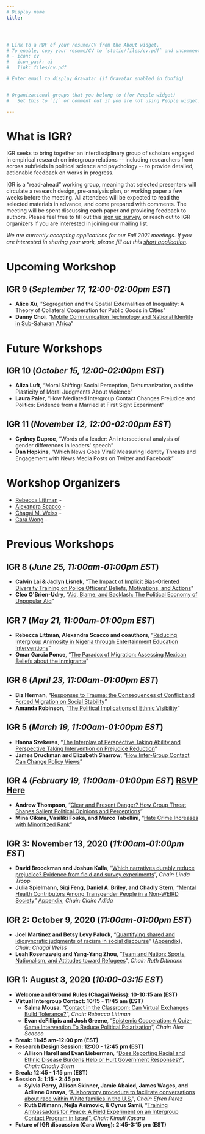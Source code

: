```yaml
---
# Display name
title: 




# Link to a PDF of your resume/CV from the About widget.
# To enable, copy your resume/CV to `static/files/cv.pdf` and uncomment the lines below.
# - icon: cv
#   icon_pack: ai
#   link: files/cv.pdf

# Enter email to display Gravatar (if Gravatar enabled in Config)


# Organizational groups that you belong to (for People widget)
#   Set this to `[]` or comment out if you are not using People widget.

---
```

# What is IGR?
IGR seeks to bring together an interdisciplinary group of scholars engaged in empirical research on intergroup relations -- including researchers from across subfields in political science and psychology -- to provide detailed, actionable feedback on works in progress. 

IGR is a “read-ahead” working group, meaning that selected presenters will circulate a research design, pre-analysis plan, or working paper a few weeks before the meeting. All attendees will be expected to read the selected materials in advance, and come prepared with comments. The meeting will be spent discussing each paper and providing feedback to authors. Please feel free to fill out this [sign up survey](https://uwmadison.co1.qualtrics.com/jfe/form/SV_cZtLjuTyRePJWEl), or reach out to IGR organizers if you are interested in joining our mailing list.

*We are currently accepting applications for our Fall 2021 meetings. If you are interested in sharing your work, please fill out this [short application](https://uwmadison.co1.qualtrics.com/jfe/form/SV_cvC9ke7EYe806Wy).*


# Upcoming Workshop
##  **IGR 9** (*September 17, 12:00-02:00pm EST*)
* **Alice Xu**, "Segregation and the Spatial Externalities of Inequality: A Theory of Collateral Cooperation for Public Goods in Cities"
* **Danny Choi**, “[Mobile Communication Technology and National Identity in Sub-Saharan Africa](https://www.dropbox.com/s/v9n1re3nb1ydzl9/CLS_TechnologyID.pdf?dl=0)”

# Future Workshops
##  **IGR 10** (*October 15, 12:00-02:00pm EST*)
* **Aliza Luft**, “Moral Shifting: Social Perception, Dehumanization, and the Plasticity of Moral Judgments About Violence”
* **Laura Paler**, “How Mediated Intergroup Contact Changes Prejudice and Politics: Evidence from a Married at First Sight Experiment”


##  **IGR 11** (*November 12, 12:00-02:00pm EST*)
* **Cydney Dupree**, “Words of a leader: An intersectional analysis of gender differences in leaders' speech”
* **Dan Hopkins**, “Which News Goes Viral? Measuring Identity Threats and Engagement with News Media Posts on Twitter and Facebook”

 






# Workshop Organizers 

 - [Rebecca Littman](http://www.rebeccalittman.com/) - [<i class="fas fa-envelope"></i>](mailto:rlittman@uic.edu)
 - [Alexandra Scacco](https://www.wzb.eu/en/persons/alexandra-scacco) - [<i class="fas fa-envelope"></i>](mailto:alex.scacco@wzb.eu)
 - [Chagai M. Weiss](https://www.chagaimweiss.com/) - [<i class="fas fa-envelope"></i>](mailto:cmweiss3@wisc.edu)
 - [Cara Wong](http://carawong.org/) - [<i class="fas fa-envelope"></i>](mailto:carawong@illinois.edu)


 
 
# Previous Workshops

##  **IGR 8** (*June 25, 11:00am-01:00pm EST*)
* **Calvin Lai & Jaclyn Lisnek**, "[The Impact of Implicit Bias-Oriented Diversity Training on Police Officers' Beliefs, Motivations, and Actions](https://www.dropbox.com/s/bv3a8jv9e3c4xg5/Lai%20%26%20Lisnek%202021%20IGR%20-%20The%20impact%20of%20implicit%20bias-oriented%20diversity%20training%20on%20police%20officers.pdf?dl=0)"
* **Cleo O'Brien-Udry**, “[Aid, Blame, and Backlash: The Political Economy of Unpopular Aid](https://www.dropbox.com/s/wof6mhbceat03tt/igr_o%27brien-udry2021.pdf?dl=0)”


##  **IGR 7** (*May 21, 11:00am-01:00pm EST*)
* **Rebecca Littman, Alexandra Scacco and coauthors**, “[Reducing Intergroup Animosity in Nigeria through Entertainment Education Interventions](https://www.dropbox.com/s/hy9204ze8igj3t5/IGR%20DRAFT%20-%20Nigeria%20Entertainment%20Education%20%26%20Intergroup%20Relations.pdf?dl=0)”
* **Omar Garcia Ponce**, “[The Paradox of Migration: Assessing Mexican Beliefs about the Inmigrante](https://www.dropbox.com/s/86ak3qzy9ekcpy5/Migrants_Project.pdf?dl=0)”


##  **IGR 6** (*April 23, 11:00am-01:00pm EST*)
* **Biz Herman**, “[Responses to Trauma: the Consequences of Conflict and Forced Migration on Social Stability](https://www.dropbox.com/s/zr03p4hexhb325q/Herman_TraumaMigration_0413.pdf?dl=0)”
* **Amanda Robinson**, “[The Political Implications of Ethnic Visibility](https://www.dropbox.com/s/vacnex8r5a3gf9f/Robinson_IGR.pdf?dl=0)”


##  **IGR 5** (*March 19, 11:00am-01:00pm EST*)
* **Hanna Szekeres**, “[The Interplay of Perspective Taking Ability and Perspective Taking Intervention on Prejudice Reduction](https://www.dropbox.com/s/oifxjp2x6jkdqkw/Szekeres.pdf?dl=0)”
* **James Druckman and Elizabeth Sharrow**, “[How Inter-Group Contact Can Change Policy Views](https://www.dropbox.com/s/bgc7k9uc1rka9yh/Drcukman.pdf?dl=0)”

##  **IGR 4** (*February 19, 11:00am-01:00pm EST*) [RSVP Here](https://uwmadison.co1.qualtrics.com/jfe/form/SV_eJcD2YpoL6ueEgm)
* **Andrew Thompson**, “[Clear and Present Danger? How Group Threat Shapes Salient Political Opinions and Perceptions](https://www.dropbox.com/s/eo13jinir3millb/thompson_cpd--2-1-2021.pdf?dl=0)”
* **Mina Cikara, Vasiliki Fouka, and Marco Tabellini**, “[Hate Crime Increases with Minoritized Rank](https://osf.io/2z3kw/)”
 
##  **IGR 3: November 13, 2020** (*11:00am-01:00pm EST*)
* **David Broockman and Joshua Kalla**, “[Which narratives durably reduce prejudice? Evidence from field and survey experiments](https://www.dropbox.com/s/h7fl2nlj9g5r7hb/kalla_broockman_which_narratives.pdf?dl=0)”, *Chair: Linda Tropp*
* **Julia Spielmann, Siqi Feng, Daniel A. Briley, and Chadly Stern**, “[Mental Health Contributors Among Transgender People in a Non-WEIRD Society](https://www.dropbox.com/s/x34m69w5xb07exx/Stern_et_al_main.pdf?dl=0)” [Appendix](https://www.dropbox.com/s/2pw1cl8gpd4wad8/stern_et_al_sup.pdf?dl=0), *Chair: Claire Adida*


##  **IGR 2: October 9, 2020** (*11:00am-01:00pm EST*)

* **Joel Martinez and Betsy Levy Paluck**, “[Quantifying shared and idiosyncratic judgments of racism in social discourse](https://www.dropbox.com/s/jgj1pt5ot0f8y8d/Quantifing_Racism_Manuscript.pdf?dl=0)” ([Appendix](https://www.dropbox.com/s/h8w7f4480jlc8y7/Quantifing_Racism_Supplementary.pdf?dl=0)), *Chair: Chagai Weiss*
* **Leah Rosenzweig and Yang-Yang Zhou**, “[Team and Nation: Sports, Nationalism, and Attitudes toward Refugees](https://www.dropbox.com/s/6vuk2atk62hsq4s/AfricaCup_Paper_merged.pdf?dl=0)”, *Chair: Ruth Ditlmann*
 
 

## **IGR 1: August 3, 2020** (*10:00-03:15 EST*) 

* **Welcome and Ground Rules (Chagai Weiss): 10-10:15 am (EST)**
* **Virtual Intergroup Contact: 10:15 - 11:45 am (EST)**
  + **Salma Mousa**, “[Contact in the Classroom: Can Virtual Exchanges Build Tolerance?](https://www.dropbox.com/s/0xzyfeerxbvfh2a/mousa-virtual-contact-revised.pdf?dl=0)”, *Chair: Rebecca Littman*
  + **Evan deFillipis and Josh Greene**, “[Epistemic Cooperation: A Quiz-Game Intervention To Reduce Political Polarization](https://www.dropbox.com/s/g6ahslvvw969iuf/Epistemic%20Cooperation_%20A%20Quiz-Game%20Intervention%20For%20Reducing%20Political%20Animosity.pdf?dl=0)”, *Chair: Alex Scacco*
* **Break: 11:45 am-12:00 pm (EST)**
* **Research Design Session: 12:00 - 12:45 pm (EST)**
  + **Allison Harell and Evan Lieberman**, “[Does Reporting Racial and Ethnic Disease Burdens Help or Hurt Government Responses?](https://www.dropbox.com/s/gqkckwqrd70uujn/Lieberman%20and%20Harell_PAP.pdf?dl=0)”, *Chair: Chadly Stern*
* **Break: 12:45 - 1:15 pm (EST)**
* **Session 3: 1:15 - 2:45 pm**
  + **Sylvia Perry, Allison Skinner, Jamie Abaied, James Wages, and Adilene Osnaya**, “[A laboratory procedure to facilitate conversations about race within White families in the U.S.](https://www.dropbox.com/s/36qu7vbnkoilsq5/Working%20Paper%20for%20IGR1--A%20laboratory%20procedure%20to%20facilitate%20conversations%20about%20race%20within%20White%20families%20in%20the%20U.S..pdf?dl=0)”, *Chair: Efren Perez*
  + **Ruth Ditlmann, Nejla Asimovic, & Cyrus Samii**, “[Training Ambassadors for Peace: A Field Experiment on an Intergroup Contact Program in Israel](https://www.dropbox.com/s/3yw8fhh8oy7taq2/Ditlmann-Asimovic-Samii-2020.pdf?dl=0)”, *Chair: Kimuli Kasara* 
* **Future of IGR discussion (Cara Wong): 2:45-3:15 pm (EST)**


